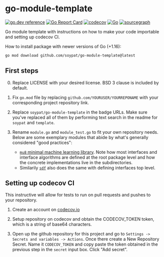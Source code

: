 # go-module-template
[![go.dev reference](https://pkg.go.dev/badge/github.com/soypat/go-module-template)](https://pkg.go.dev/github.com/soypat/go-module-template)
[![Go Report Card](https://goreportcard.com/badge/github.com/soypat/go-module-template)](https://goreportcard.com/report/github.com/soypat/go-module-template)
[![codecov](https://codecov.io/gh/soypat/go-module-template/branch/main/graph/badge.svg)](https://codecov.io/gh/soypat/go-module-template)
[![Go](https://github.com/soypat/go-module-template/actions/workflows/go.yml/badge.svg)](https://github.com/soypat/go-module-template/actions/workflows/go.yml)
[![sourcegraph](https://sourcegraph.com/github.com/soypat/go-module-template/-/badge.svg)](https://sourcegraph.com/github.com/soypat/go-module-template?badge)
<!--
[![License: MIT](https://img.shields.io/badge/License-MIT-yellow.svg)](https://opensource.org/licenses/MIT)

[![stability-experimental](https://img.shields.io/badge/stability-experimental-orange.svg)](https://github.com/emersion/stability-badges#experimental)

See https://github.com/emersion/stability-badges#unstable for more stability badges.
-->

Go module template with instructions on how to make your code importable and setting up codecov CI.

How to install package with newer versions of Go (+1.16):
```sh
go mod download github.com/soypat/go-module-template@latest
```


## First steps

0. Replace LICENSE with your desired license. BSD 3 clause is included by default.

1. Fix `go.mod` file by replacing `github.com/YOURUSER/YOURREPONAME` with your corresponding project repository link.

2. Replace `soypat/go-module-template` in the badge URLs. Make sure you've replaced all of them by performing text search in the readme for `soypat` and `template`.

3. Rename `module.go` and `module_test.go` to fit your own repository needs. Below are some exemplary modules that abide by what's generally considered "good practices":
    - [`mu8` minimal machine learning library](https://github.com/soypat/mu8). Note how most interfaces and interface algorithms are defined at the root package level and how the concrete implementations live in the subdirectories.
    - Similarily [`sdf`](https://github.com/soypat/sdf) also does the same with defining interfaces top level.

## Setting up codecov CI
This instructive will allow for tests to run on pull requests and pushes to your repository.

1. Create an account on [codecov.io](https://app.codecov.io/)

2. Setup repository on codecov and obtain the CODECOV_TOKEN token, which is a string of base64 characters.

3. Open up the github repository for this project and go to `Settings -> Secrets and variables -> Actions`. Once there create a New Repository Secret. Name it `CODECOV_TOKEN` and copy paste the token obtained in the previous step in the `secret` input box. Click "Add secret".


